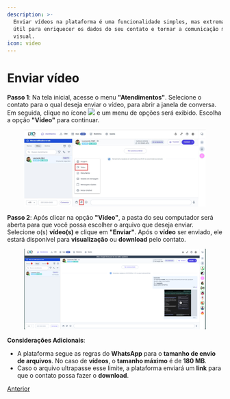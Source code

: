 ```yaml
---
description: >-
  Enviar vídeos na plataforma é uma funcionalidade simples, mas extremamente
  útil para enriquecer os dados do seu contato e tornar a comunicação mais
  visual.
icon: video
---
```


# Enviar vídeo

**Passo 1**: Na tela inicial, acesse o menu **"Atendimentos"**. Selecione o contato para o qual deseja enviar o vídeo, para abrir a janela de conversa. Em seguida, clique no ícone ![](https://docs.helena.app/~gitbook/image?url=https%3A%2F%2F3176979156-files.gitbook.io%2F%7E%2Ffiles%2Fv0%2Fb%2Fgitbook-x-prod.appspot.com%2Fo%2Fspaces%252F3HTAyLM7hzj1t6Nt4ii2%252Fuploads%252Fav7bpItbJaIoknCvgMDG%252Fimage.png%3Falt%3Dmedia%26token%3D39429f41-4c0c-46de-9f9b-b0989212faee\&width=300\&dpr=4\&quality=100\&sign=25e2191f\&sv=2) e um menu de opções será exibido. Escolha a opção **"Vídeo"** para continuar.

<figure><img src="../../../../.gitbook/assets/Passo 1 (3).jpg" alt=""><figcaption></figcaption></figure>

**Passo 2**: Após clicar na opção **"Vídeo"**, a pasta do seu computador será aberta para que você possa escolher o arquivo que deseja enviar. Selecione o(s) **vídeo(s)** e clique em **"Enviar"**. Após o **vídeo** ser enviado, ele estará disponível para **visualização** ou **download** pelo contato.

<figure><img src="../../../../.gitbook/assets/image (100).png" alt=""><figcaption></figcaption></figure>

**Considerações Adicionais**:

* A plataforma segue as regras do **WhatsApp** para o **tamanho de envio de arquivos**. No caso de **vídeos**, o **tamanho máximo** é de **180 MB**.
* Caso o arquivo ultrapasse esse limite, a plataforma enviará um **link** para que o contato possa fazer o **download**.

[Anterior](https://docs.helena.app/documentacao/atendimento/tipos-de-mensagens/enviar-documento)

